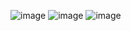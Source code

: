 ![image](https://user-images.githubusercontent.com/122915386/235132000-3517e7ae-771c-4286-8d08-5ca7af4bcee4.png)
![image](https://user-images.githubusercontent.com/122915386/235132113-e1abb416-1d1e-4354-b261-b9fad1f7c303.png)
![image](https://user-images.githubusercontent.com/122915386/235132150-d77ef267-f2a0-47da-8bac-af4cb9dfe557.png)

